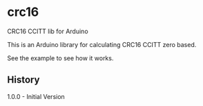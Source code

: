 # crc16
CRC16 CCITT lib for Arduino

This is an Arduino library for calculating CRC16 CCITT zero based.

See the example to see how it works.

## History

1.0.0 - Initial Version
